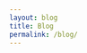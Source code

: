 ```yaml
---
layout: blog
title: Blog
permalink: /blog/
---
```


<div id="app">
  <blog-page></blog-page>
</div>

<script src="https://cdn.jsdelivr.net/npm/vue@2"></script>
<script>
  Vue.component('blog-page', {
    template: `
      <div class="home-content">
        <h1>{{ page.title }}</h1>
        <div class="blog-content">
          <ul>
            {% for post in site.posts %}
              <li class="post-item">
                <a href="{{ post.url | relative_url }}"><h2>{{ post.title }}</h2></a>
                <p class="post-excerpt">{{ post.excerpt | strip_html | truncatewords: 50 }}</p>
                <a href="{{ post.url | relative_url }}">Read more...</a>
                <span class="post-date">{{ post.date | date: '%B %d, %Y' }}</span>
              </li> 
            {% endfor %}
          </ul>
        </div>
      </div>
    `
  });

  new Vue({
    el: '#app'
  });
</script>
